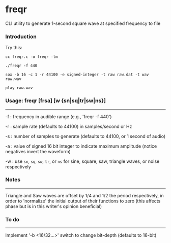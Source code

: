 # freqr
CLI utility to generate 1-second square wave at specified frequency to file

### Introduction

Try this:

`cc freqr.c -o freqr -lm`

`./freqr -f 440`

`sox -b 16 -c 1 -r 44100 -e signed-integer -t raw raw.dat -t wav raw.wav`

`play raw.wav`


### Usage: freqr [frsa] [w {sn|sq|tr|sw|ns}]
________________________
-f : frequency in audible range (e.g., 'freqr -f 440')

-r : sample rate (defaults to 44100) in samples/second or Hz

-s : number of samples to generate (defaults to 44100, or 1 second of audio)

-a : value of signed 16 bit integer to indicate maximum amplitude (notice negatives invert the waveform)

-w : use `sn`, `sq`, `sw`, `tr`, or `ns` for sine, square, saw, triangle waves, or noise respectively

### Notes
________________________
Triangle and Saw waves are offset by 1/4 and 1/2 the period respectively, in order to 'normalize' the
initial output of their functions to zero (this affects phase but is in this writer's opinion beneficial)

### To do
________________________
Implement '-b <16/32...>' switch to change bit-depth (defaults to 16-bit)
